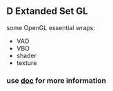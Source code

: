 ## D Extanded Set GL

some OpenGL essential wraps:
* VAO
* VBO
* shader
* texture

### use [doc](https://github.com/dexset/desgl/tree/master/doc) for more information
